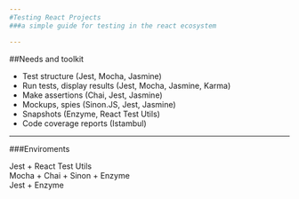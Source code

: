 ```yaml
---
#Testing React Projects
###a simple guide for testing in the react ecosystem

---
```

##Needs and toolkit
- Test structure (Jest, Mocha, Jasmine)
- Run tests, display results (Jest, Mocha, Jasmine, Karma)
- Make assertions (Chai, Jest, Jasmine)
- Mockups, spies (Sinon.JS, Jest, Jasmine)
- Snapshots (Enzyme, React Test Utils)
- Code coverage reports (Istambul)

---
###Enviroments
<div class="half-col">
	Jest + React Test Utils
</div>
<div class="half-col">
	Mocha + Chai + Sinon + Enzyme
</div>
<div class="half-col fragment">
	Jest + Enzyme
</div>